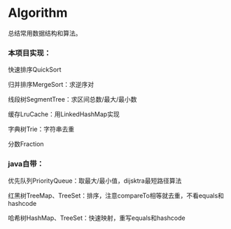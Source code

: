 # Algorithm

总结常用数据结构和算法。

### 本项目实现：

快速排序QuickSort

归并排序MergeSort：求逆序对

线段树SegmentTree：求区间总数/最大/最小数

缓存LruCache：用LinkedHashMap实现

字典树Trie：字符串去重

分数Fraction

### java自带：

优先队列PriorityQueue：取最大/最小值，dijsktra最短路径算法

红黑树TreeMap、TreeSet：排序，注意compareTo相等就去重，不看equals和hashcode

哈希树HashMap、TreeSet：快速映射，重写equals和hashcode